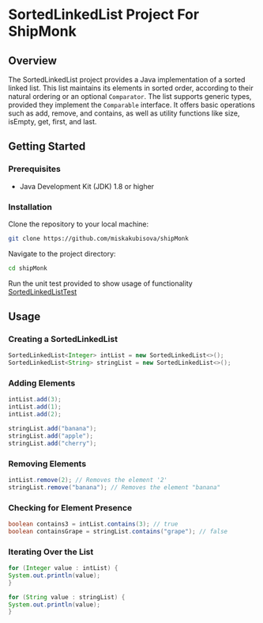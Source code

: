 # SortedLinkedList Project For ShipMonk

## Overview

The SortedLinkedList project provides a Java implementation of a sorted linked list. This list maintains its elements in sorted order, according to their natural ordering or an optional `Comparator`. The list supports generic types, provided they implement the `Comparable` interface. It offers basic operations such as add, remove, and contains, as well as utility functions like size, isEmpty, get, first, and last.

## Getting Started

### Prerequisites

- Java Development Kit (JDK) 1.8 or higher

### Installation

Clone the repository to your local machine:

```bash
git clone https://github.com/miskakubisova/shipMonk
```

Navigate to the project directory:
```bash
cd shipMonk
```

Run the unit test provided to show usage of functionality [SortedLinkedListTest](src/test/java/SortedLinkedListTest.java)

## Usage
### Creating a SortedLinkedList
```java
SortedLinkedList<Integer> intList = new SortedLinkedList<>();
SortedLinkedList<String> stringList = new SortedLinkedList<>();
```

### Adding Elements
```java
intList.add(3);
intList.add(1);
intList.add(2);

stringList.add("banana");
stringList.add("apple");
stringList.add("cherry");
```

### Removing Elements
```java
intList.remove(2); // Removes the element '2'
stringList.remove("banana"); // Removes the element "banana"
```

### Checking for Element Presence
```java
boolean contains3 = intList.contains(3); // true
boolean containsGrape = stringList.contains("grape"); // false
```

### Iterating Over the List
```java
for (Integer value : intList) {
System.out.println(value);
}

for (String value : stringList) {
System.out.println(value);
}
```
